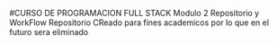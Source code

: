 #CURSO DE PROGRAMACION FULL STACK
Modulo 2 Repositorio y WorkFlow
Repositorio CReado para fines academicos por lo que en el futuro sera eliminado
